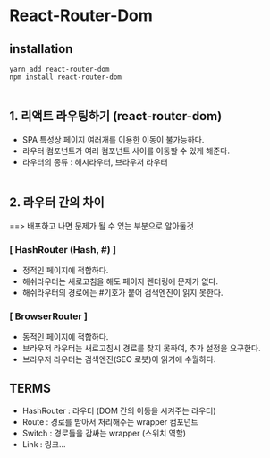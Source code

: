 # React-Router-Dom

## installation <br>

`yarn add react-router-dom` <br/>
`npm install react-router-dom`<br/><br/>

## 1. 리액트 라우팅하기 (react-router-dom)

- SPA 특성상 페이지 여러개를 이용한 이동이 불가능하다.
- 라우터 컴포넌트가 여러 컴포넌트 사이를 이동할 수 있게 해준다.
- 라우터의 종류 : 해시라우터, 브라우저 라우터 <br><br>

## 2. 라우터 간의 차이

==> 배포하고 나면 문제가 될 수 있는 부분으로 알아둘것<br>

### [ HashRouter (Hash, #) ]

- 정적인 페이지에 적합하다.
- 해쉬라우터는 새로고침을 해도 페이지 렌더링에 문제가 없다.
- 해쉬라우터의 경로에는 #기호가 붙어 검색엔진이 읽지 못한다.

### [ BrowserRouter ]<br>

- 동적인 페이지에 적합하다.
- 브라우저 라우터는 새로고침시 경로를 찾지 못하여, 추가 설정을 요구한다.
- 브라우저 라우터는 검색엔진(SEO 로봇)이 읽기에 수월하다.

## TERMS

- HashRouter : 라우터 (DOM 간의 이동을 시켜주는 라우터)
- Route : 경로를 받아서 처리해주는 wrapper 컴포넌트
- Switch : 경로들을 감싸는 wrapper (스위치 역할)
- Link : 링크...
